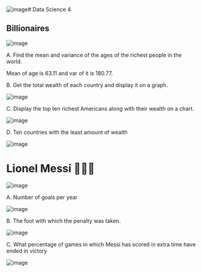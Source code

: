 ![image](https://github.com/MSaberian/PyLearnMachineLearning/assets/43343453/7b8d4ad0-67c6-412a-8eb9-cdeebdc371d2)# Data Science 4

## Billionaires 

![image](https://github.com/MSaberian/PyLearnMachineLearning/assets/43343453/11c0b20c-287d-4403-8b53-b6bb7c3708b4)

A. Find the mean and variance of the ages of the richest people in the world.

Mean of age is 63.11 and var of it is 180.77.

B. Get the total wealth of each country and display it on a graph.

![image](https://github.com/MSaberian/PyLearnMachineLearning/assets/43343453/49fe3301-ab26-484c-8128-23122213a8e5)


C. Display the top ten richest Americans along with their wealth on a chart.

![image](https://github.com/MSaberian/PyLearnMachineLearning/assets/43343453/e6f43315-fc65-45ca-9036-c8d1e1e9599a)

D. Ten countries with the least amount of wealth

![image](https://github.com/MSaberian/PyLearnMachineLearning/assets/43343453/a3c5373b-0ad0-46dc-a5f3-e9c88f4321c3)

# Lionel Messi 🏃🏻‍♂️

![image](https://github.com/MSaberian/PyLearnMachineLearning/assets/43343453/729ad3d4-2685-4b52-9c41-724c2249de31)

A. Number of goals per year

![image](https://github.com/MSaberian/PyLearnMachineLearning/assets/43343453/f3c466dd-a9c5-45e8-9b67-05d642f06183)

B. The foot with which the penalty was taken.

![image](https://github.com/MSaberian/PyLearnMachineLearning/assets/43343453/4e8545e1-2128-426c-b25b-3d77425186bc)

C. What percentage of games in which Messi has scored in extra time have ended in victory

![image](https://github.com/MSaberian/PyLearnMachineLearning/assets/43343453/521c4ded-3ba8-4674-b07f-06f1822783d3)




